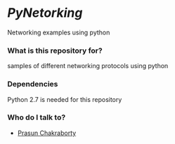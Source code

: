 # *PyNetorking* #

Networking examples using python

### What is this repository for? ###

samples of different  networking protocols using python

### Dependencies
Python 2.7 is needed for this repository

### Who do I talk to? ###

* [Prasun Chakraborty](https://github.com/prasunchakrab0rty)
